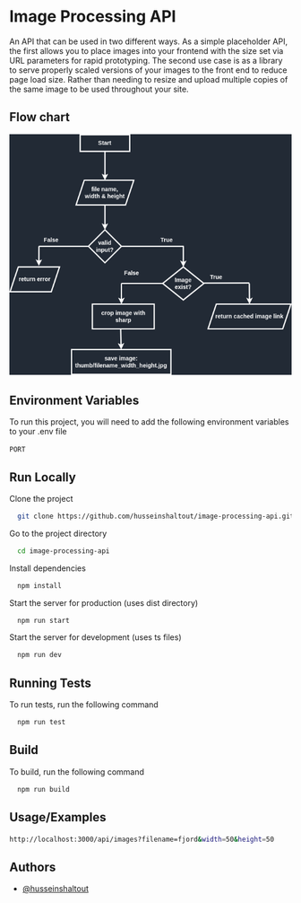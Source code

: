 
# Image Processing API

An API that can be used in two different ways. As a simple placeholder API, the first allows you to place images into your frontend with the size set via URL parameters for rapid prototyping. The second use case is as a library to serve properly scaled versions of your images to the front end to reduce page load size. Rather than needing to resize and upload multiple copies of the same image to be used throughout your site.

## Flow chart
![Alt text](docs/flow_chart.png?raw=true "Flow Chart")

## Environment Variables

To run this project, you will need to add the following environment variables to your .env file

`PORT`



## Run Locally

Clone the project

```bash
  git clone https://github.com/husseinshaltout/image-processing-api.git
```

Go to the project directory

```bash
  cd image-processing-api
```

Install dependencies

```bash
  npm install
```

Start the server for production (uses dist directory)

```bash
  npm run start
```
Start the server for development (uses ts files)

```bash
  npm run dev
```

## Running Tests

To run tests, run the following command

```bash
  npm run test
```

## Build
To build, run the following command
```bash
  npm run build
```

## Usage/Examples

```bash
http://localhost:3000/api/images?filename=fjord&width=50&height=50
```


## Authors

- [@husseinshaltout](https://www.github.com/husseinshaltout)

